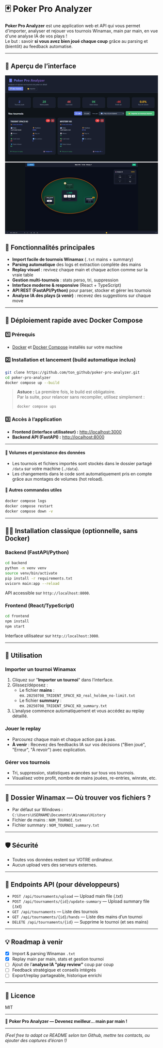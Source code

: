 # 🃏 Poker Pro Analyzer

**Poker Pro Analyzer** est une application web et API qui vous permet d'importer, analyser et rejouer vos tournois Winamax, main par main, en vue d'une analyse IA de vos plays !  
Le but : savoir **si vous avez bien joué chaque coup** grâce au parsing et (bientôt) au feedback automatisé.

---

## 🎯 Aperçu de l’interface

![Poker Replay Interface](screen_poker_1.png)
![Poker Tournament List](screen_poker_2.png)

## 🚀 Fonctionnalités principales

- **Import facile de tournois Winamax** (`.txt` mains + summary)
- **Parsing automatique** des logs et extraction complète des mains
- **Replay visuel** : revivez chaque main et chaque action comme sur la vraie table
- **Gestion multi-tournois** : stats perso, tri, suppression
- **Interface moderne & responsive** (React + TypeScript)
- **API REST (FastAPI/Python)** pour parser, stocker et gérer les tournois
- **Analyse IA des plays (à venir)** : recevez des suggestions sur chaque move

---

## 🐳 Déploiement rapide avec Docker Compose

### 1️⃣ Prérequis
- [Docker](https://www.docker.com/) et [Docker Compose](https://docs.docker.com/compose/install/) installés sur votre machine

### 2️⃣ Installation et lancement (build automatique inclus)
```bash
git clone https://github.com/ton_github/poker-pro-analyzer.git
cd poker-pro-analyzer
docker compose up --build
```
> **Astuce :** La première fois, le build est obligatoire.  
> Par la suite, pour relancer sans recompiler, utilisez simplement :
> ```bash
> docker compose ups
> ```

### 3️⃣ Accès à l’application

- **Frontend (interface utilisateur) :** [http://localhost:3000](http://localhost:3000)
- **Backend API (FastAPI) :** [http://localhost:8000](http://localhost:8000)

---

#### 📁 Volumes et persistance des données

- Les tournois et fichiers importés sont stockés dans le dossier partagé `/data` sur votre machine (`./data`).
- Les changements dans le code sont automatiquement pris en compte grâce aux montages de volumes (hot reload).

#### 🛑 Autres commandes utiles

```bash
docker compose logs         
docker compose restart      
docker compose down -v      
```

---

## 👨‍💻 Installation classique (optionnelle, sans Docker)

### Backend (FastAPI/Python)

```bash
cd backend
python -m venv venv
source venv/bin/activate
pip install -r requirements.txt
uvicorn main:app --reload
```
API accessible sur `http://localhost:8000`.

### Frontend (React/TypeScript)

```bash
cd frontend
npm install
npm start
```
Interface utilisateur sur `http://localhost:3000`.

---

## 🎲 Utilisation

### Importer un tournoi Winamax

1. Cliquez sur "**Importer un tournoi**" dans l’interface.
2. Glissez/déposez :
   - Le fichier **mains** :  
     ex. `20250708_TRIDENT_SPACE_KO_real_holdem_no-limit.txt`
   - Le fichier **summary** :  
     ex. `20250708_TRIDENT_SPACE_KO_summary.txt`
3. L’analyse commence automatiquement et vous accédez au replay détaillé.

### Jouer le replay

- Parcourez chaque main et chaque action pas à pas.
- **À venir** : Recevez des feedbacks IA sur vos décisions ("Bien joué", "Erreur", "À revoir") avec explication.

### Gérer vos tournois

- Tri, suppression, statistiques avancées sur tous vos tournois.
- Visualisez votre profit, nombre de mains jouées, re-entries, winrate, etc.

---

## 📂 Dossier Winamax — Où trouver vos fichiers ?

- Par défaut sur Windows :  
  `C:\Users\USERNAME\Documents\Winamax\History`
- Fichier de mains : `NOM_TOURNOI.txt`
- Fichier summary : `NOM_TOURNOI_summary.txt`

---

## 🛡️ Sécurité

- Toutes vos données restent sur VOTRE ordinateur.
- Aucun upload vers des serveurs externes.

---

## 📑 Endpoints API (pour développeurs)

- `POST /api/tournaments/upload` — Upload main file (.txt)
- `POST /api/tournaments/{id}/update-summary` — Upload summary file (.txt)
- `GET /api/tournaments` — Liste des tournois
- `GET /api/tournaments/{id}/hands` — Liste des mains d’un tournoi
- `DELETE /api/tournaments/{id}` — Supprime le tournoi (et ses mains)

---

## 💡 Roadmap à venir

- [x] Import & parsing Winamax `.txt`
- [x] Replay main par main, stats et gestion tournoi
- [ ] Ajout de l’**analyse IA "play review"** coup par coup
- [ ] Feedback stratégique et conseils intégrés
- [ ] Export/replay partageable, historique enrichi

---

## 📝 Licence

MIT

---

🎁 **Poker Pro Analyzer — Devenez meilleur… main par main !**

---

*(Feel free to adapt ce README selon ton Github, mettre tes contacts, ou ajouter des captures d’écran !)*